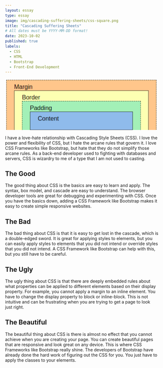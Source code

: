 ```yaml
---
layout: essay
type: essay
image: img/cascading-suffering-sheets/css-square.png
title: "Cascading Suffering Sheets"
# All dates must be YYYY-MM-DD format!
date: 2023-10-02
published: true
labels:
  - CSS
  - HTML
  - Bootstrap
  - Front-End Development
---
```


<img class="img-fluid" alt="css box model" src="../img/cascading-suffering-sheets/css-banner.png">

I have a love-hate relationship with Cascading Style Sheets (CSS). I love the power and flexibility of CSS, but I hate the arcane rules that govern it. I love CSS Frameworks like Bootstrap, but hate that they do not simplify those arcane rules. As a
back-end developer used to fighting with databases and servers, CSS is wizardry to me of a type that I am not used to casting.

## The Good

The good thing about CSS is the basics are easy to learn and apply. The syntax, box model, and cascade are easy to understand. The browser developer tools are great for debugging and experimenting with CSS. Once you have the basics down, adding a CSS
Framework like Bootstrap makes it easy to create simple responsive websites.

## The Bad

The bad thing about CSS is that it is easy to get lost in the cascade, which is a double-edged sword. It is great for applying styles to elements, but you can easily apply styles to elements that you did not intend or override styles that you did not
intend. A CSS Framework like Bootstrap can help with this, but you still have to be careful.

## The Ugly

The ugly thing about CSS is that there are deeply embedded rules about what properties can be applied to different elements based on their display property. For example, you cannot apply a margin to an inline element. You have to change the display
property to block or inline-block. This is not intuitive and can be frustrating when you are trying to get a page to look just right.

## The Beautiful

The beautiful thing about CSS is there is almost no effect that you cannot achieve when you are creating your page. You can create beautiful pages that are responsive and look great on any device. This is where CSS Frameworks like Bootstrap really
shine. The developers of Bootstrap have already done the hard work of figuring out the CSS for you. You just have to apply the classes to your elements.